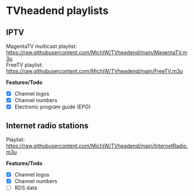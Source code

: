# TVheadend playlists

## IPTV
MagentaTV multicast playlist: https://raw.githubusercontent.com/MichlW/TVheadend/main/MagentaTV.m3u  
FreeTV playlist: https://raw.githubusercontent.com/MichlW/TVheadend/main/FreeTV.m3u

**Features/Todo**
- [x] Channel logos
- [x] Channel numbers
- [x] Electronic program guide (EPG)

## Internet radio stations
Playlist: https://raw.githubusercontent.com/MichlW/TVheadend/main/InternetRadio.m3u

**Features/Todo**
- [x] Channel logos
- [x] Channel numbers
- [ ] RDS data
